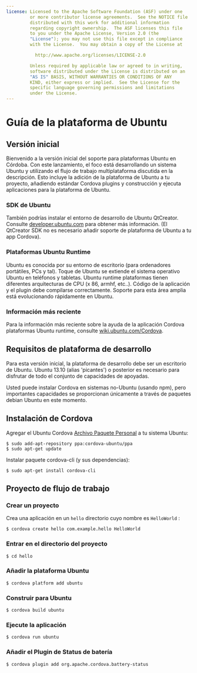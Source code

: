 ```yaml
---
license: Licensed to the Apache Software Foundation (ASF) under one
         or more contributor license agreements.  See the NOTICE file
         distributed with this work for additional information
         regarding copyright ownership.  The ASF licenses this file
         to you under the Apache License, Version 2.0 (the
         "License"); you may not use this file except in compliance
         with the License.  You may obtain a copy of the License at

           http://www.apache.org/licenses/LICENSE-2.0

         Unless required by applicable law or agreed to in writing,
         software distributed under the License is distributed on an
         "AS IS" BASIS, WITHOUT WARRANTIES OR CONDITIONS OF ANY
         KIND, either express or implied.  See the License for the
         specific language governing permissions and limitations
         under the License.
---
```


# Guía de la plataforma de Ubuntu

## Versión inicial

Bienvenido a la versión inicial del soporte para plataformas Ubuntu en Córdoba. Con este lanzamiento, el foco está desarrollando un sistema Ubuntu y utilizando el flujo de trabajo multiplataforma discutida en la descripción. Esto incluye la adición de la plataforma de Ubuntu a tu proyecto, añadiendo estándar Cordova plugins y construcción y ejecuta aplicaciones para la plataforma de Ubuntu.

### SDK de Ubuntu

También podrías instalar el entorno de desarrollo de Ubuntu QtCreator. Consulte [developer.ubuntu.com][1] para obtener más información. (El QtCreator SDK no es necesario añadir soporte de plataforma de Ubuntu a tu app Cordova).

 [1]: http://developer.ubuntu.com

### Plataformas Ubuntu Runtime

Ubuntu es conocida por su entorno de escritorio (para ordenadores portátiles, PCs y tal). Toque de Ubuntu se extiende el sistema operativo Ubuntu en teléfonos y tabletas. Ubuntu runtime plataformas tienen diferentes arquitecturas de CPU (x 86, armhf, etc..). Código de la aplicación y el plugin debe compilarse correctamente. Soporte para esta área amplia está evolucionando rápidamente en Ubuntu.

### Información más reciente

Para la información más reciente sobre la ayuda de la aplicación Cordova plataformas Ubuntu runtime, consulte [wiki.ubuntu.com/Cordova][2].

 [2]: http://wiki.ubuntu.com/Cordova

## Requisitos de plataforma de desarrollo

Para esta versión inicial, la plataforma de desarrollo debe ser un escritorio de Ubuntu. Ubuntu 13.10 (alias 'picantes') o posterior es necesario para disfrutar de todo el conjunto de capacidades de apoyadas.

Usted puede instalar Cordova en sistemas no-Ubuntu (usando npm), pero importantes capacidades se proporcionan únicamente a través de paquetes debian Ubuntu en este momento.

## Instalación de Cordova

Agregar el Ubuntu Cordova [Archivo Paquete Personal][3] a tu sistema Ubuntu:

 [3]: https://launchpad.net/~cordova-ubuntu/+archive/ppa

    $ sudo add-apt-repository ppa:cordova-ubuntu/ppa
    $ sudo apt-get update
    

Instalar paquete cordova-cli (y sus dependencias):

    $ sudo apt-get install cordova-cli
    

## Proyecto de flujo de trabajo

### Crear un proyecto

Crea una aplicación en un `hello` directorio cuyo nombre es `HelloWorld` :

    $ cordova create hello com.example.hello HelloWorld
    

### Entrar en el directorio del proyecto

    $ cd hello
    

### Añadir la plataforma Ubuntu

    $ cordova platform add ubuntu
    

### Construir para Ubuntu

    $ cordova build ubuntu
    

### Ejecute la aplicación

    $ cordova run ubuntu
    

### Añadir el Plugin de Status de batería

    $ cordova plugin add org.apache.cordova.battery-status
